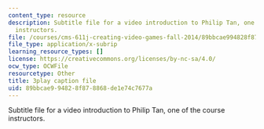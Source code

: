 ```yaml
---
content_type: resource
description: Subtitle file for a video introduction to Philip Tan, one of the course
  instructors.
file: /courses/cms-611j-creating-video-games-fall-2014/89bbcae994828f878868de1e74c7677a_RY0X1oEQbb0.srt
file_type: application/x-subrip
learning_resource_types: []
license: https://creativecommons.org/licenses/by-nc-sa/4.0/
ocw_type: OCWFile
resourcetype: Other
title: 3play caption file
uid: 89bbcae9-9482-8f87-8868-de1e74c7677a
---
```

Subtitle file for a video introduction to Philip Tan, one of the course instructors.